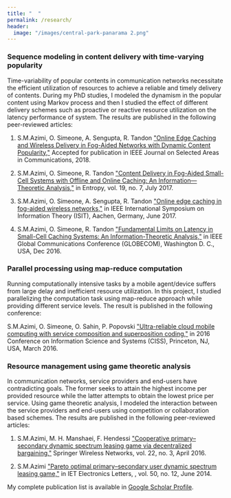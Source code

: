 ```yaml
---
title: "  "
permalink: /research/
header:
  image: "/images/central-park-panarama 2.png"
---
```


### Sequence modeling in content delivery with time-varying popularity

Time-variability of popular contents in communication networks necessitate the efficient utilization of resources to achieve a reliable and timely delivery of contents. During my PhD studies, I modeled the dynamism in the popular content using Markov process and then I studied the effect of different delivery schemes such as proactive or reactive resource utilization on the latency performance of system. The results are published in the following peer-reviewed articles:

1. S.M.Azimi, O. Simeone, A. Sengupta, R. Tandon ["Online Edge Caching and Wireless Delivery in Fog-Aided Networks with Dynamic Content Popularity,"](https://arxiv.org/pdf/1711.10430.pdf) Accepted for publication in IEEE Journal on Selected Areas in Communications, 2018.   

2. S.M.Azimi, O. Simeone, R. Tandon ["Content Delivery in Fog-Aided Small-Cell Systems with Offline and Online Caching: An Information—Theoretic Analysis,"](http://www.mdpi.com/1099-4300/19/7/366/htm) in Entropy, vol. 19, no. 7, July 2017.

3. S.M.Azimi, O. Simeone, A. Sengupta, R. Tandon ["Online edge caching in fog-aided wireless networks,"](https://ieeexplore.ieee.org/abstract/document/8006722/) in IEEE International Symposium on Information Theory (ISIT), Aachen, Germany, June 2017.

4. S.M.Azimi, O. Simeone, R. Tandon ["Fundamental Limits on Latency in Small-Cell Caching Systems: An Information-Theoretic Analysis,"](https://ieeexplore.ieee.org/abstract/document/7841853/) in IEEE Global Communications Conference (GLOBECOM), Washington D. C., USA, Dec 2016.


### Parallel processing using map-reduce computation

Running computationally intensive tasks by a mobile agent/device suffers from large delay and inefficient  resource utilization. In this project, I studied parallelizing the computation task using map-reduce approach while providing different service levels. The result is published in the following conference:

S.M.Azimi, O. Simeone, O. Sahin, P. Popovski ["Ultra-reliable cloud mobile computing with service composition and superposition coding,"](https://ieeexplore.ieee.org/abstract/document/7460543/) in 2016  Conference on Information Science and Systems (CISS), Princeton, NJ, USA, March 2016.


### Resource management using game theoretic analysis

In communication networks, service providers and end-users have contradicting goals. The former seeks to attain the highest income per provided resource while the latter attempts to obtain the lowest price per service. Using game theoretic analysis, I modeled the interaction between the service providers and end-users using competition or collaboration based schemes. The results are published in the following peer-reviewed articles:

1. S.M.Azimi, M. H. Manshaei, F. Hendessi ["Cooperative primary–secondary dynamic spectrum leasing game via decentralized bargaining,"](https://link.springer.com/article/10.1007/s11276-015-0999-8) Springer Wireless Networks, vol. 22, no. 3, April 2016.   

2. S.M.Azimi ["Pareto optimal primary–secondary user dynamic spectrum leasing game,"](http://digital-library.theiet.org/content/journals/10.1049/el.2013.2732) in IET Electronics Letters, , vol. 50, no. 12, June 2014.    

My complete publication list is available in [Google Scholar Profile](https://scholar.google.it/citations?hl=de&user=Nuew5tYAAAAJ&view_op=list_works).  
